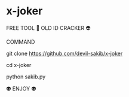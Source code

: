 # x-joker

FREE TOOL 🥳 OLD ID CRACKER 👽

COMMAND 

git clone https://github.com/devil-sakib/x-joker

cd x-joker

python sakib.py


👽 ENJOY 👽
